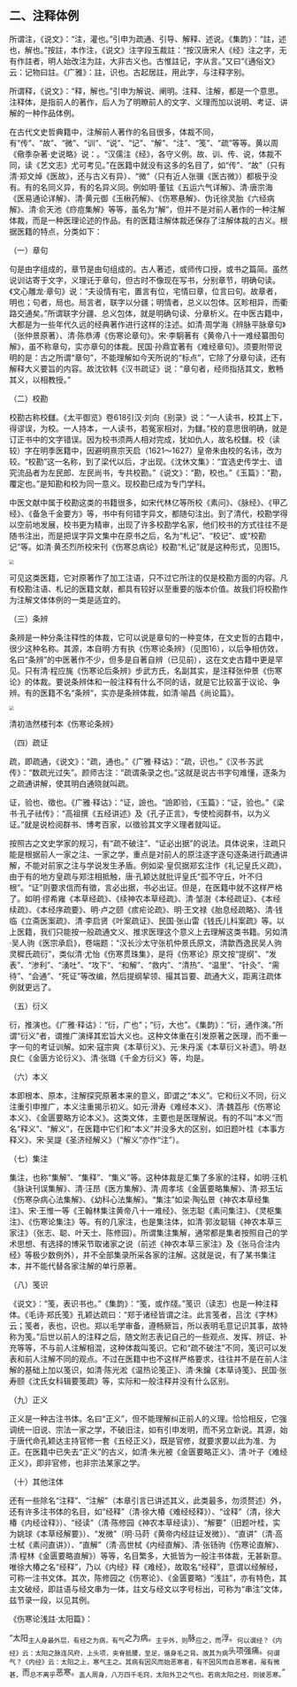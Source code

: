 ## 二、注释体例

所谓注，《说文》：“注，灌也。”引申为疏通、引导、解释、述说。《集韵》：“註，述也，解也。”按註，本作注，《说文》注字段玉裁註：“按汉唐宋人《经》注之字，无有作註者，明人始改注为註，大非古义也。古惟註记，字从言。”又曰“《通俗文》云：记物曰註。《广雅》：註，识也。古起居註，用此字，与注释字别。

所谓释，《说文》：“释，解也。”引申为解说、阐明。注释、注解，都是一个意思。注释体，是指前人的著作，后人为了明瞭前人的文字、义理而加以说明、考证、讲解的一种作品体例。

在古代文史哲典籍中，注解前人著作的名目很多，体裁不同，有“传”、“故”、“微”、“训”、“说”、“记”、“解”、“注”、“笺”、“疏”等等。黄以周《儆季杂著·史说略》说：。“汉儒注《经》，各守义例。故、训、传、说，体裁不同，读《艺文志》尤可考见。”在医籍中就没有这多的名目了，如“传”、“故”（只有清·郑文焯《医故》，还与古义有异）、“微”（只有近人张骥《医古微》）都极乎没有。有的名同义异，有的名异义同。例如明·董铉《五运六气详解》、清·唐宗海《医易通论详解》、清·黄元御《玉楸药解》、《伤寒悬解》、伪讬徐灵胎《六经病解》、清·俞天池《痧痘集解》等等，虽名为“解”，但并不是对前人著作的一种注解体裁，而是一种医理论述的作品。有的医籍注解体裁还保存了注解体裁的古义。根据医籍的特点，分类如下：

（一）章句

句是由字组成的，章节是由句组成的。古人著述，或师传口授，或书之篇简。虽然说训诂寄于文字，义理讬于章句，但古时不像现在写书，分别章节，明确句读。《文心雕龙·章句》说：“夫设情有宅，置言有位，宅情曰章，位言曰句。故章者，明也；句者，局也。局言者，联字以分疆；明情者，总义以包体。区畛相异，而衢路交通矣。”所谓联字分疆、总义包体，就是明确句读、分章析义。在中医古籍中，大都是为一些年代久远的经典著作进行这样的注述。如清·周学海《辨脉平脉章句》（张仲景原著）、清·陈恭溥《伤寒论章句》。宋·李駉著有《黄帝八十一难经纂图句解》，虽不称章句，实亦章句的体裁。民国·孙鼎宜著有《难经章句》。须要附带说明的是：古之所谓“章句”，不能理解如今天所说的“标点”，它除了分章句读，还有解释大义要旨的内容。故沈钦韩《汉书疏证》说：“章句者，经师指括其文，敷畅其义，以相教授。”

（二）校勘

校勘古称校讎。《太平御览》卷618引汉·刘向《别录》说：“一人读书，校其上下，得谬误，为校。一人持本，一人读书，若冤家相对，为讎。”校的意思很明确，就是订正书中的文字错误。因为校书须两人相对完成，犹如仇人，故名校讎。校（读较）字在明季医籍中，因避明熹宗天启（1621〜1627）皇帝朱由校的名讳，改为较。“校勘”这一名称，到了梁代以后，才出现。《沈休文集》：“宜选史传学士、谙究流品者为左民郎、左民尚书，专共校勘。”《说文》：“勘，校也。”《玉篇》：“勘，覆定也。”是知勘和校为同一意义。现校勘巳成为专门学科。

中医文献中属于校勘这类的书籍很多，如宋代林亿等所校《素问》、《脉经》、《甲乙经》、《备急千金要方》等，书中有何错字异文，都随句注出。到了清代，校勘学得以空前地发展，校书更为精审，出现了许多校勘学名家，他们校书的方式往往不是随书注出，而是把误字异文集中在原书之后，名为“札记”、“校记”、或“校勘记”等。如清·黄丕烈所校宋刊《伤寒总病论》校勘“札记”就是这种形式，见图15。

<img src="img\图15.jpg" style="zoom:50%;" />

可见这类医籍，它对原著作了加工注语，只不过它所注的仅是校勘方面的内容。凡有校勘注语、札记的医籍文献，都具有较好以至重要的版本价值。故我们将校勘作为注解文体体例的一类是适宜的。

（三）条辨

条辨是一种分条注释性的体裁，它可以说是章句的一种变体，在文史哲的古籍中，很少这种名称。其源，本自明·方有执《伤寒论条辨》（见图16），以后争相仿效，名曰“条辨”的中医著作不少，但多是自著自辨（已见前），这在文史古籍中更是罕见。只有清·程应旄《伤寒论后条辨》步武方氏，名副其实，是注释张仲景《伤寒论》的体裁。要说条辨体和一般注释有什么不同的话，就是它比较富于议论、争辨。有的医籍不名“条辨“，实亦是条辨体裁，如清·喻昌《尚论篇》。

<img src="img\图16.jpg" style="zoom:50%;" />

清初浩然楼刊本《伤寒论条辨》

（四）疏证

疏，即疏通，《说文》：“疏，通也。”《广雅·释诂》：“疏，识也。”《汉书·苏武传》：“数疏光过失”。颜师古注：“疏谓条录之也。”这就是说古书字句难懂，逐条为之疏通讲解，使其明白通晓就叫疏。

证，验也、徵也。《广雅·释诂》：“证，譣也。“譣即验，《玉篇》：“证，验也。”《梁书·孔子祛传》：“高祖撰《五经讲述》及《孔子正言》，专使检阅群书，以为义证。”就是说检阅群书、博考百家，以徵验其文字义理者就叫证。

按照古之文史学家的规习，有“疏不破注”、“证必出据”的说法。具体说来，注疏只能是根据前人一家之注、一家之学，重点是对前人的原注逐字逐句逐条进行疏通讲解，不能对前家之注与学说发生矛盾。例如梁·皇侃据郑玄注作《礼记皇氏义疏》，由于有的地方皇疏与郑注相抵触，唐·孔颖达就批评皇氏“孤不守丘，叶不归根”。“证”则要求信而有徵，言必出据，书必出证。但是，在医籍中就不这样严格了。如明·缪希雍《本草经疏》、《续神农本草经疏》、清·邹澍《本经疏证》、《本经续疏》、《本经序疏要》、明·卢之颐《痎疟论疏》、明·王文禄《胎息经疏略》、清·钱临《立斋医案疏》、清·李启贤《叶案疏证》、民国·张山雷《钱氏儿科案疏》等。以上医籍，我们只能按一般疏通文义、推求医理这个意义上去理解这类书籍。另如清·吴人驹《医宗承启》，卷端题：“汉长沙太守张机仲景氏原文，清歙西逸民吴人驹灵穉氏疏衍”，类似清·尤怡《伤寒贯珠集》，是将《伤寒论》原文按“提纲”、“发表”、“渗利”、“湧吐”、“攻下“、“和解”、“救内”、“清热”、“温里”、“针灸”、“需待”、“会通”、“死证”等改编，然后提纲挈领、撮其旨要、疏通大义，距离注疏体例就更远了。

（五）衍义

衍，推演也。《广雅·释诂》：“衍，广也”；“衍，大也”。《集韵》：“衍，通作演。”所谓“衍义”者，谓推广演绎其宏旨大义也。这种文体重在引发原著之医理，而不重一字一句的考证训解。如宋·寇宗爽《本草衍义》、元·朱丹溪《本草衍义补遗》。明·赵良仁《金匮方论衍义》、清·张璐《千金方衍义》等，均是。

（六）本义

本即根本、原本，注解探究原著本来的意义，即谓之“本义”。它和衍义不同，衍义注重引申推广，本义注重揭示初义。如元·滑寿《难经本义》、清·魏荔彤《伤寒论本义》、《金匮要略方论本义》。这类文体，主要也是医理解说。有的不叫“本义“而名“释义”、“解义“，在医籍中它们和“本义“并没多大的区别，如旧题叶桂《本事方释义》、宋·吴諟《圣济经解义》（“解义”亦作“注”）。

（七）集注

集注，也称“集解”、“集释”、“集义”等。这种体裁是汇集了多家的注释，如明·汪机《脉诀刊误集解》、清·汪昂《医方集解》、清·周孝垓《金匮要略集解》、清·郑玉坛《伤寒杂病心法集解》、《幼科心法集解》。“集注”如梁·陶弘景《神农本草经集注》、宋·王惟一等《王翰林集注黄帝八十一难经》、张志聪《素问集注》、《灵枢集注》、《伤寒论集注》等。有的几家注，也是集注体，如清·郭汝聪辑《神农本草三家注》（张志、聪、叶天士、陈修园）。所谓集注集解，通常都是集者按照自己的学术思想、有选择的博采节取诸家之说（前述《神农本草三家注》及《张马合注内经》等极少数例外），并不全部集录所采各家的注解。这就是说，有了某书集注本，并不能代替各家注解的单行原著。

（八）笺识

《说文》：“笺，表识书也。”《集韵》：“笺，或作牋。”笺识（读志）也是一种注释体。《毛诗·郑氏笺》孔颖达疏曰：“郑于诸经皆谓之注。此言笺者，吕沈《字林》云；笺者，表也，识也。郑以毛学审备，遵畅厥旨，所以表明毛意记识其事，故特称为笺。”后世以前人的注释之后，随文附志表记自己的一些观点、发挥、辨证、补充等等，不与前人注解相混，这种体裁叫笺识。它和“疏不破注”不同，笺识可以发表和前人注解不同的观点。不过在医籍中也不这样严格要求，往往并不是在前人注解的基础上加以笺识，如清·陈光淞《温热论笺正》、清·朱鑰《本草诗笺》、民国·张寿颐《沈氏女科辑要笺疏》等，实际和一般注释并没有什么区别。

（九）正义

正义是一种古注书体。名曰“正义”，但不能理解纠正前人的义理。恰恰相反，它强调统一旧说、宗法一家之学，不破旧注，如有引申发明，而不另立新说。其源，始于唐代命孔颖达主持官修一套《五经正义》，既是官修，就要求要以此为准、为正。在医籍中已失去“正义”的古义，如清·朱光被《金匮要略正义》、清·叶子《难经正义》，即非官修，也非宗法某家之学。

（十）其他注体

还有一些除名“注释”、“注解”（本章引言已讲述其义，此类最多，勿须赘述）外，还有许多注书体的名目，如“经释”（清·徐大椿《难经经释》）、“诠释”（清，徐大椿《内经诠释》）、“经读”（清·陈修园《神农本草经读》）、“解要”（旧题叶桂，实为姚球《本草经解要》）、“发微”（明·马莳《黄帝内经註证发微》）、“直讲”（清·高士栻《素问直讲》）、“直解”（清·高世栻《内经直解》、清·张钖驹《伤寒论直解》、清·程林《金匮要略直解》）等等，名目繁多，大抵皆为一般注书体裁，无甚新意。唯徐大椿之名“经释”，乃以《内经》释《难经》，故取名“经释”，意谓以经解经，可称一注书文体。其次，陈修园之《伤寒论》、《金匮要略》“浅註”，亦有特色，其主文破经，即註语与经文串为一体，註文与经文以字号标出，可称为“串注”文体，兹节录一段，以见其例。

《伤寒论浅註·太阳篇》：

“太阳<sub>主人身最外层，有经之为病，有气</sub>之为病。<sub>主乎外，则</sub>脉<sub>应之，而</sub>浮。<sub>何以谓经？《内经》云：太阳之脉连风府，上头项，夹脊抵腰，至足，循身毛之背。故其为病</sub>头项强痛。<sub>何谓气？《内经》云：太阳之上，寒气主之。其病有因风而始恶寒者，有不因风而自恶寒者。虽有微甚，</sub>而<sub>总不离乎</sub>恶寒。<sub>盖人周身，八万四千毛窍，太阳外卫之气也。若病太阳之经，则彼恶寒。</sub>”